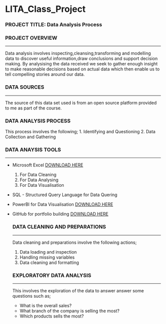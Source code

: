 # LITA_Class_Project

### PROJECT TITLE: Data Analysis Process

### PROJECT OVERVIEW
---
Data analysis involves inspecting,cleansing,transforming and modelling data to discover useful information,draw conclusions and support decision making. By analysising the data received we seek to gather enough insight to make reasonable decisions based on actual data which then enable us to tell compelling stories around our data.

### DATA SOURCES
---
The source of this data set used is from an open source platform provided to me as part of the course.

### DATA ANALYSIS PROCESS
This process involves the following;
     1.   Identifying and Questioning
     2.   Data Collection and Gathering
     


### DATA ANAYSIS TOOLS 
---
- Microsoft Excel [DOWNLOAD HERE](https://www.microsoft.com)
     1.  For Data Cleaning
     2.  For Data Analysing
     3.  For Data Visualisation
- SQL - Structured Query Language for Data Quering
- PowerBI for Data Visualisation [DOWNLOAD HERE](https://www.microsoft.com/en-us/download/details.aspx?id=58494)
- GitHub for portfolio building  [DOWNLOAD HERE](https://desktop.github.com/download/)

  ### DATA CLEANING AND PREPARATIONS
  ---
  Data cleaning and preparations involve the following actions;
     1.  Data loading and inspection
     2.  Handling missing variables
     3.  Data cleaning and formatting

  ### EXPLORATORY DATA ANALYSIS
  ---
  This involves the exploration of the data to answer answer some questions such as;
    - What is the overall sales?
    - What branch of the company is selling the most?
    - Which products sells the most?

  

 

  
